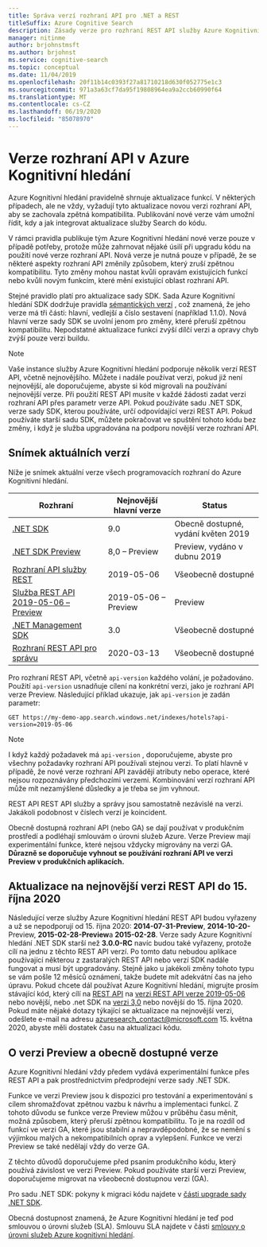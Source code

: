 ```yaml
---
title: Správa verzí rozhraní API pro .NET a REST
titleSuffix: Azure Cognitive Search
description: Zásady verze pro rozhraní REST API služby Azure Kognitivní hledání a knihovnu klienta v sadě .NET SDK.
manager: nitinme
author: brjohnstmsft
ms.author: brjohnst
ms.service: cognitive-search
ms.topic: conceptual
ms.date: 11/04/2019
ms.openlocfilehash: 20f11b14c0393f27a81710218d630f052775e1c3
ms.sourcegitcommit: 971a3a63cf7da95f19808964ea9a2ccb60990f64
ms.translationtype: MT
ms.contentlocale: cs-CZ
ms.lasthandoff: 06/19/2020
ms.locfileid: "85078970"
---
```

# <a name="api-versions-in-azure-cognitive-search"></a>Verze rozhraní API v Azure Kognitivní hledání

Azure Kognitivní hledání pravidelně shrnuje aktualizace funkcí. V některých případech, ale ne vždy, vyžadují tyto aktualizace novou verzi rozhraní API, aby se zachovala zpětná kompatibilita. Publikování nové verze vám umožní řídit, kdy a jak integrovat aktualizace služby Search do kódu.

V rámci pravidla publikuje tým Azure Kognitivní hledání nové verze pouze v případě potřeby, protože může zahrnovat nějaké úsilí při upgradu kódu na použití nové verze rozhraní API. Nová verze je nutná pouze v případě, že se některé aspekty rozhraní API změnily způsobem, který zruší zpětnou kompatibilitu. Tyto změny mohou nastat kvůli opravám existujících funkcí nebo kvůli novým funkcím, které mění existující oblast rozhraní API.

Stejné pravidlo platí pro aktualizace sady SDK. Sada Azure Kognitivní hledání SDK dodržuje pravidla [sémantických verzí](https://semver.org/) , což znamená, že jeho verze má tři části: hlavní, vedlejší a číslo sestavení (například 1.1.0). Nová hlavní verze sady SDK se uvolní jenom pro změny, které přeruší zpětnou kompatibilitu. Nepodstatné aktualizace funkcí zvýší dílčí verzi a opravy chyb zvýší pouze verzi buildu.

> [!NOTE]
> Vaše instance služby Azure Kognitivní hledání podporuje několik verzí REST API, včetně nejnovějšího. Můžete i nadále používat verzi, pokud již není nejnovější, ale doporučujeme, abyste si kód migrovali na používání nejnovější verze. Při použití REST API musíte v každé žádosti zadat verzi rozhraní API přes parametr verze API. Pokud používáte sadu .NET SDK, verze sady SDK, kterou používáte, určí odpovídající verzi REST API. Pokud používáte starší sadu SDK, můžete pokračovat ve spuštění tohoto kódu bez změny, i když je služba upgradována na podporu novější verze rozhraní API.

## <a name="snapshot-of-current-versions"></a>Snímek aktuálních verzí
Níže je snímek aktuální verze všech programovacích rozhraní do Azure Kognitivní hledání.


| Rozhraní | Nejnovější hlavní verze | Status |
| --- | --- | --- |
| [.NET SDK](https://docs.microsoft.com/dotnet/api/overview/azure/search) |9.0 |Obecně dostupné, vydání květen 2019 |
| [.NET SDK Preview](https://aka.ms/search-sdk-preview) |8,0 – Preview |Preview, vydáno v dubnu 2019 |
| [Rozhraní API služby REST](https://docs.microsoft.com/rest/api/searchservice/) |2019-05-06 |Všeobecně dostupné |
| [Služba REST API 2019-05-06 – Preview](search-api-preview.md) |2019-05-06 – Preview |Preview |
| [.NET Management SDK](https://aka.ms/search-mgmt-sdk) |3.0 |Všeobecně dostupné |
| [Rozhraní REST API pro správu](https://docs.microsoft.com/rest/api/searchmanagement/) |2020-03-13|Všeobecně dostupné |

Pro rozhraní REST API, včetně `api-version` každého volání, je požadováno. Použití `api-version` usnadňuje cílení na konkrétní verzi, jako je rozhraní API verze Preview. Následující příklad ukazuje, jak `api-version` je zadán parametr:

    GET https://my-demo-app.search.windows.net/indexes/hotels?api-version=2019-05-06

> [!NOTE]
> I když každý požadavek má `api-version` , doporučujeme, abyste pro všechny požadavky rozhraní API používali stejnou verzi. To platí hlavně v případě, že nové verze rozhraní API zavádějí atributy nebo operace, které nejsou rozpoznávány předchozími verzemi. Kombinování verzí rozhraní API může mít nezamýšlené důsledky a je třeba se jim vyhnout.
>
> REST API REST API služby a správy jsou samostatně nezávislé na verzi. Jakákoli podobnost v číslech verzí je koincident.

Obecně dostupná rozhraní API (nebo GA) se dají používat v produkčním prostředí a podléhají smlouvám o úrovni služeb Azure. Verze Preview mají experimentální funkce, které nejsou vždycky migrovány na verzi GA. **Důrazně se doporučuje vyhnout se používání rozhraní API ve verzi Preview v produkčních aplikacích.**

## <a name="update-to-the-latest-version-of-the-rest-api-by-october-15-2020"></a>Aktualizace na nejnovější verzi REST API do 15. října 2020
Následující verze služby Azure Kognitivní hledání REST API budou vyřazeny a už se nepodporují od 15. října 2020: **2014-07-31-Preview**, **2014-10-20-** Preview, **2015-02-28-Preview**a **2015-02-28**. Verze sady Azure Kognitivní hledání .NET SDK starší než **3.0.0-RC** navíc budou také vyřazeny, protože cílí na jednu z těchto REST API verzí. Po tomto datu nebudou aplikace používající některou z zastaralých REST API nebo verzí SDK nadále fungovat a musí být upgradovány. Stejně jako u jakékoli změny tohoto typu se vám pošle 12 měsíců oznámení, takže budete mít adekvátní čas na jeho úpravu.  Pokud chcete dál používat Azure Kognitivní hledání, migrujte prosím stávající kód, který cílí na [REST API](search-api-migration.md) na [verzi REST API verze 2019-05-06](https://docs.microsoft.com/rest/api/searchservice/) nebo novější, nebo .net SDK na [verzi 3,0](search-dotnet-sdk-migration.md) nebo novější do 15. října 2020.  Pokud máte nějaké dotazy týkající se aktualizace na nejnovější verzi, odešlete e-mail na adresu azuresearch_contact@microsoft.com 15. května 2020, abyste měli dostatek času na aktualizaci kódu.

## <a name="about-preview-and-generally-available-versions"></a>O verzi Preview a obecně dostupné verze
Azure Kognitivní hledání vždy předem vydává experimentální funkce přes REST API a pak prostřednictvím předprodejní verze sady .NET SDK.

Funkce ve verzi Preview jsou k dispozici pro testování a experimentování s cílem shromažďovat zpětnou vazbu k návrhu a implementaci funkcí. Z tohoto důvodu se funkce verze Preview můžou v průběhu času měnit, možná způsobem, který přeruší zpětnou kompatibilitu. To je na rozdíl od funkcí ve verzi GA, které jsou stabilní a nepravděpodobné, že se nemění s výjimkou malých a nekompatibilních oprav a vylepšení. Funkce ve verzi Preview se také nedělají vždy do verze GA.

Z těchto důvodů doporučujeme před psaním produkčního kódu, který používá závislost ve verzi Preview. Pokud používáte starší verzi Preview, doporučujeme migrovat na všeobecně dostupnou verzi (GA).

Pro sadu .NET SDK: pokyny k migraci kódu najdete v [části upgrade sady .NET SDK](search-dotnet-sdk-migration-version-9.md).

Obecná dostupnost znamená, že Azure Kognitivní hledání je teď pod smlouvou o úrovni služeb (SLA). Smlouvu SLA najdete v části [smlouvy o úrovni služeb Azure kognitivní hledání](https://azure.microsoft.com/support/legal/sla/search/v1_0/).
